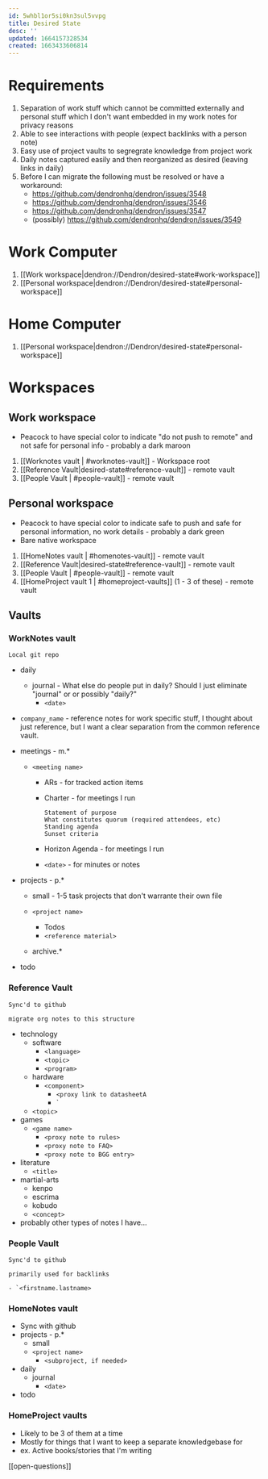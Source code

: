 ```yaml
---
id: 5whbl1or5si0kn3sul5vvpg
title: Desired State
desc: ''
updated: 1664157328534
created: 1663433606814
---
```


# Requirements
1. Separation of work stuff which cannot be committed externally and personal stuff which I don't want embedded in my work notes for privacy reasons
1. Able to see interactions with people (expect backlinks with a person note)
1. Easy use of project vaults to segregrate knowledge from project work
1. Daily notes captured easily and then reorganized as desired (leaving links in daily)
1. Before I can migrate the following must be resolved or have a workaround:
    - https://github.com/dendronhq/dendron/issues/3548
    - https://github.com/dendronhq/dendron/issues/3546
    - https://github.com/dendronhq/dendron/issues/3547
    - (possibly) https://github.com/dendronhq/dendron/issues/3549
# Work Computer
1. [[Work workspace|dendron://Dendron/desired-state#work-workspace]]
1. [[Personal workspace|dendron://Dendron/desired-state#personal-workspace]]
# Home Computer
1. [[Personal workspace|dendron://Dendron/desired-state#personal-workspace]]
# Workspaces

## Work workspace 

* Peacock to have special color to indicate "do not push to remote" and not safe for personal info - probably a dark maroon
1. [[Worknotes vault | #worknotes-vault]] - Workspace root
1. [[Reference Vault|desired-state#reference-vault]] - remote vault 
1. [[People Vault | #people-vault]] - remote vault

## Personal workspace

* Peacock to have special color to indicate safe to push and safe for personal information, no work details - probably a dark green
* Bare native workspace
1. [[HomeNotes vault | #homenotes-vault]] - remote vault
1. [[Reference Vault|desired-state#reference-vault]] - remote vault
1. [[People Vault | #people-vault]] - remote vault
1. [[HomeProject vault 1 | #homeproject-vaults]] (1 - 3 of these) - remote vault

## Vaults

### WorkNotes vault 

 `Local git repo`

* daily
    - journal - What else do people put in daily? Should I just eliminate "journal" or or possibly "daily?"
        * `<date>`
* `company_name` - reference notes for work specific stuff, I thought about just reference, but I want a clear separation from the common reference vault. 
* meetings - m.*
    - `<meeting name>`
        + ARs - for tracked action items
        + Charter  - for meetings I run
            ~~~
            Statement of purpose
            What constitutes quorum (required attendees, etc)
            Standing agenda
            Sunset criteria
            ~~~

        + Horizon Agenda - for meetings I run
        + `<date>` - for minutes or notes
            

* projects - p.*
    - small - 1-5 task projects that don't warrante their own file
    - `<project name>`
        - Todos
        - `<reference material>`

    - archive.*
* todo

### Reference Vault 

 `Sync'd to github`

 `migrate org notes to this structure`

* technology
    - software 
      + `<language>`
      + `<topic>`
      + `<program>`
    - hardware
      + `<component>`
        + `<proxy link to datasheetA`
        + `<proxy link to adafruit learning topic for Adafruit products>
    - `<topic>`
* games
    - `<game name>`
        - `<proxy note to rules>`
        - `<proxy note to FAQ>`
        - `<proxy note to BGG entry>`
* literature
    - `<title>`
* martial-arts
    - kenpo
    - escrima
    - kobudo
    - `<concept>`
* probably other types of notes I have...

### People Vault 

 `Sync'd to github`

 `primarily used for backlinks`

    - `<firstname.lastname>
 

### HomeNotes vault

* Sync with github
* projects - p.*
    - small
    - `<project name>`
        - `<subproject, if needed>`
* daily
    - journal
        - `<date>`
* todo
 

### HomeProject vaults

* Likely to be 3 of them at a time
* Mostly for things that I want to keep a separate knowledgebase for
* ex. Active books/stories that I'm writing

[[open-questions]]
